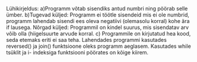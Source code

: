 Lühikirjeldus:
a)Programm võtab sisendiks antud numbri ning pöörab selle ümber.
b)Tugevad küljed: Programm ei töötle sisendeid mis ei ole numbrid, programm lahendab sisendi ees oleva negatiivi (olemasolu korral) kohe ära if lausega.
  Nõrgad küljed: Programmil on kindel suurus, mis sisendatav arv võib olla (hiigelsuurte arvude korral.
c) Programmile on kirjutatud hea kood, seda etemaks eriti ei saa teha. Lahendades programmi kasutades reversed() ja join() funktsioone oleks programm aeglasem. Kasutades while tsüklit ja i- indeksiga funktsiooni pöörates on kõige kiirem.
